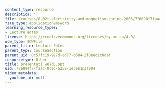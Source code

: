 ```yaml
---
content_type: resource
description: ''
file: /courses/8-02t-electricity-and-magnetism-spring-2005/776890f7faac8ce5a2581eceb1c3a904_presentati_w07d1.ppt
file_type: application/msword
learning_resource_types:
- Lecture Notes
license: https://creativecommons.org/licenses/by-nc-sa/4.0/
ocw_type: OCWFile
parent_title: Lecture Notes
parent_type: CourseSection
parent_uid: 8c57fc19-927d-cd77-b384-2f8eed1c0daf
resourcetype: Other
title: presentati_w07d1.ppt
uid: 776890f7-faac-8ce5-a258-1eceb1c3a904
video_metadata:
  youtube_id: null
---
```

